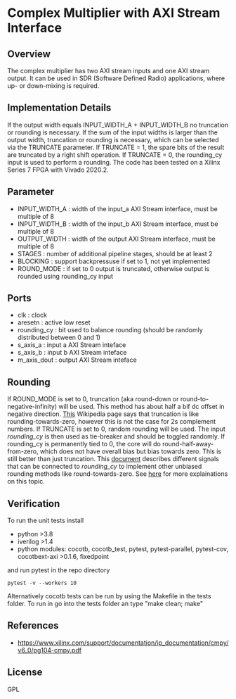 # Complex Multiplier with AXI Stream Interface

## Overview
The complex multiplier has two AXI stream inputs and one AXI stream output. It can be used in SDR (Software Defined Radio) applications, where up- or down-mixing is required.

## Implementation Details
If the output width equals INPUT_WIDTH_A + INPUT_WIDTH_B no truncation or rounding is necessary.
If the sum of the input widths is larger than the output width, truncation or rounding is necessary, which can be selected via the TRUNCATE parameter. If TRUNCATE = 1, the spare bits of the result are truncated by a right shift operation. If TRUNCATE = 0, the rounding_cy input is used to perform a rounding.
The code has been tested on a Xilinx Series 7 FPGA with Vivado 2020.2.

## Parameter
- INPUT_WIDTH_A : width of the input_a AXI Stream interface, must be multiple of 8
- INPUT_WIDTH_B : width of the input_b AXI Stream interface, must be multiple of 8
- OUTPUT_WIDTH  : width of the output AXI Stream interface, must be multiple of 8
- STAGES        : number of additional pipeline stages, should be at least 2
- BLOCKING      : support backpressuse if set to 1, not yet implemented
- ROUND_MODE      : if set to 0 output is truncated, otherwise output is rounded using rounding_cy input

## Ports
- clk           : clock
- aresetn       : active low reset
- rounding_cy   : bit used to balance rounding (should be randomly distributed between 0 and 1)
- s_axis_a      : input a AXI Stream inteface
- s_axis_b      : input b AXI Stream inteface
- m_axis_dout   : output AXI Stream inteface

## Rounding
If ROUND_MODE is set to 0, truncation (aka round-down or round-to-negative-infinity) will be used. This method has about half a bif dc offset in negative direction. [This](https://en.wikipedia.org/wiki/Rounding) Wikipedia page says that truncation is like rounding-towards-zero, however this is not the case for 2s complement numbers.
If TRUNCATE is set to 0, random rounding will be used. The input *rounding_cy* is then used as tie-breaker and should be toggled randomly. If rounding_cy is permanently tied to 0, the core will do round-half-away-from-zero, which does not have overall bias but bias towards zero. This is still better than just truncation. This [document](https://www.xilinx.com/support/documentation/ip_documentation/cmpy/v6_0/pg104-cmpy.pdf) describes different signals that can be connected to *rounding_cy* to implement other unbiased rounding methods like round-towards-zero.
See [here](https://github.com/catkira/CIC#rounding) for more explainations on this topic. 

## Verification
To run the unit tests install
- python >3.8
- iverilog >1.4
- python modules: cocotb, cocotb_test, pytest, pytest-parallel, pytest-cov, cocotbext-axi >0.1.6, fixedpoint

and run pytest in the repo directory
```
pytest -v --workers 10
```
Alternatively cocotb tests can be run by using the Makefile in the tests folder. To run in go into the tests folder an type "make clean; make" 

## References
- https://www.xilinx.com/support/documentation/ip_documentation/cmpy/v6_0/pg104-cmpy.pdf

## License
GPL
